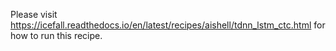 
Please visit
<https://icefall.readthedocs.io/en/latest/recipes/aishell/tdnn_lstm_ctc.html>
for how to run this recipe.
